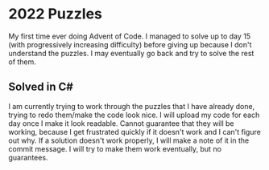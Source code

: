 # 2022 Puzzles

My first time ever doing Advent of Code. I managed to solve up to day 15 (with progressively increasing difficulty) before giving up because I don't understand the puzzles. I may eventually go back and try to solve the rest of them.
<br>

## Solved in C#

I am currently trying to work through the puzzles that I have already done, trying to redo them/make the code look nice. I will upload my code for each day once I make it look readable. Cannot guarantee that they will be working, because I get frustrated quickly if it doesn't work and I can't figure out why. If a solution doesn't work properly, I will make a note of it in the commit message. I will try to make them work eventually, but no guarantees.
